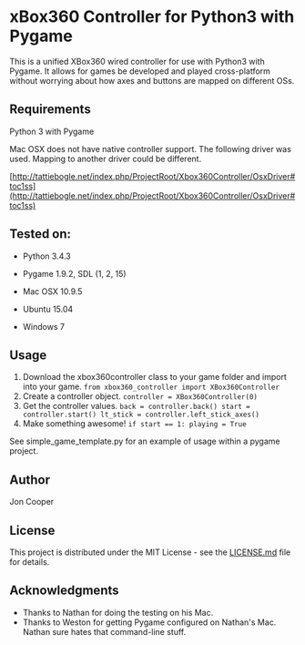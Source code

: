 # xBox360 Controller for Python3 with Pygame

This is a unified XBox360 wired controller for use with Python3 with Pygame. It allows for games be developed and played cross-platform without worrying about how axes and buttons are mapped on different OSs.

## Requirements

Python 3 with Pygame

Mac OSX does not have native controller support. The following driver was used. Mapping to another
driver could be different.

[http://tattiebogle.net/index.php/ProjectRoot/Xbox360Controller/OsxDriver#toc1ss](http://tattiebogle.net/index.php/ProjectRoot/Xbox360Controller/OsxDriver#toc1ss)

## Tested on:

* Python 3.4.3
* Pygame 1.9.2, SDL (1, 2, 15)

* Mac OSX 10.9.5
* Ubuntu 15.04
* Windows 7

## Usage

1. Download the xbox360controller class to your game folder and import into your game.
        ```
        from xbox360_controller import XBox360Controller
        ```
2. Create a controller object.
        ```
        controller = XBox360Controller(0)
        ```
3. Get the controller values.
        ```
        back = controller.back()
        start = controller.start()
        lt_stick = controller.left_stick_axes()
        ```
4. Make something awesome!
        ```
        if start == 1:
            playing = True
        ```

See simple_game_template.py for an example of usage within a pygame project.

## Author

Jon Cooper

## License

This project is distributed under the MIT License - see the [LICENSE.md](LICENSE.md) file for details.

## Acknowledgments

* Thanks to Nathan for doing the testing on his Mac. 
* Thanks to Weston for getting Pygame configured on Nathan's Mac. Nathan sure hates that command-line stuff.

